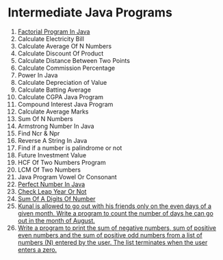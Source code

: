 # Intermediate Java Programs

1. [Factorial Program In Java](https://github.com/shubham-maurya-sm/Program-Practice-VS-Code/blob/main/Java/IntermediateJavaPrograms/Factorial.java)
2. Calculate Electricity Bill
3. Calculate Average Of N Numbers
4. Calculate Discount Of Product
5. Calculate Distance Between Two Points 
6. Calculate Commission Percentage
7. Power In Java
8. Calculate Depreciation of Value
9. Calculate Batting Average
10. Calculate CGPA Java Program
11. Compound Interest Java Program
12. Calculate Average Marks
13. Sum Of N Numbers
14. Armstrong Number In Java
15. Find Ncr & Npr
16. Reverse A String In Java
17. Find if a number is palindrome or not 
18. Future Investment Value
19. HCF Of Two Numbers Program
20. LCM Of Two Numbers
21. Java Program Vowel Or Consonant 
22. [Perfect Number In Java](https://github.com/shubham-maurya-sm/Program-Practice-VS-Code/blob/main/Java/IntermediateJavaPrograms/PerfectNo.java)
23. [Check Leap Year Or Not](https://github.com/shubham-maurya-sm/Program-Practice-VS-Code/blob/main/Java/IntermediateJavaPrograms/LeapYear.java)
24. [Sum Of A Digits Of Number](https://github.com/shubham-maurya-sm/Program-Practice-VS-Code/blob/main/Java/IntermediateJavaPrograms/SumOfDigits.java)
25. [Kunal is allowed to go out with his friends only on the even days of a given month. Write a program to count the number of days he can go out in the month of August.](https://github.com/shubham-maurya-sm/Program-Practice-VS-Code/blob/main/Java/IntermediateJavaPrograms/GoOutOnEvenDaysOfMonth.java)
26. [Write a program to print the sum of negative numbers, sum of positive even numbers and the sum of positive odd numbers from a list of numbers (N) entered by the user. The list terminates when the user enters a zero.](https://github.com/shubham-maurya-sm/Program-Practice-VS-Code/blob/main/Java/IntermediateJavaPrograms/SumOfDifferentCategoriesOfNo.java)
